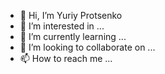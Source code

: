 - 👋 Hi, I’m Yuriy Protsenko
- 👀 I’m interested in ...
- 🌱 I’m currently learning ...
- 💞️ I’m looking to collaborate on ...
- 📫 How to reach me ...

<!---
Yuriy Protsenko/Yuriy Protsenko is a ✨ special ✨ repository because its `README.md` (this file) appears on your GitHub profile.
You can click the Preview link to take a look at your changes.
--->
